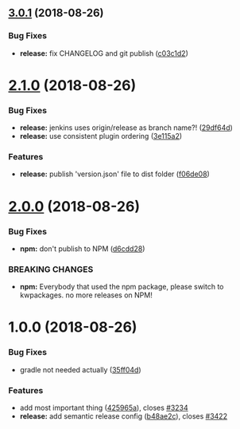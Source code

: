 ## [3.0.1](https://github.com/kwsoft/sem-rel-npm/compare/v3.0.0...v3.0.1) (2018-08-26)


### Bug Fixes

* **release:** fix CHANGELOG and git publish ([c03c1d2](https://github.com/kwsoft/sem-rel-npm/commit/c03c1d2))

# [2.1.0](https://github.com/kwsoft/sem-rel-npm/compare/v2.0.0...v2.1.0) (2018-08-26)


### Bug Fixes

* **release:** jenkins uses origin/release as branch name?! ([29df64d](https://github.com/kwsoft/sem-rel-npm/commit/29df64d))
* **release:** use consistent plugin ordering ([3e115a2](https://github.com/kwsoft/sem-rel-npm/commit/3e115a2))


### Features

* **release:** publish 'version.json' file to dist folder ([f06de08](https://github.com/kwsoft/sem-rel-npm/commit/f06de08))

# [2.0.0](https://github.com/kwsoft/sem-rel-npm/compare/v1.0.0...v2.0.0) (2018-08-26)


### Bug Fixes

* **npm:** don't publish to NPM ([d6cdd28](https://github.com/kwsoft/sem-rel-npm/commit/d6cdd28))


### BREAKING CHANGES

* **npm:** Everybody that used the npm package, please switch to kwpackages. no more releases on NPM!

# 1.0.0 (2018-08-26)


### Bug Fixes

* gradle not needed actually ([35ff04d](https://github.com/kwsoft/sem-rel-npm/commit/35ff04d))


### Features

* add most important thing ([425965a](https://github.com/kwsoft/sem-rel-npm/commit/425965a)), closes [#3234](https://github.com/kwsoft/sem-rel-npm/issues/3234)
* **release:** add semantic release config ([b48ae2c](https://github.com/kwsoft/sem-rel-npm/commit/b48ae2c)), closes [#3422](https://github.com/kwsoft/sem-rel-npm/issues/3422)
